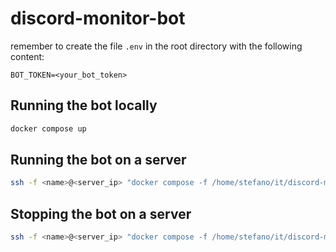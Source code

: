 # discord-monitor-bot

remember to create the file `.env` in the root directory with the following content:

```
BOT_TOKEN=<your_bot_token>
```

## Running the bot locally

```bash
docker compose up
```

## Running the bot on a server

```bash
ssh -f <name>@<server_ip> "docker compose -f /home/stefano/it/discord-monitor-bot/docker-compose.yml up"
```

## Stopping the bot on a server

```bash
ssh -f <name>@<server_ip> "docker compose -f /home/stefano/it/discord-monitor-bot/docker-compose.yml down"
```
